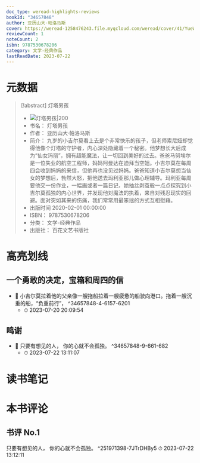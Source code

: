 ```yaml
---
doc_type: weread-highlights-reviews
bookId: "34657848"
author: 亚历山大·帕洛马斯
cover: https://weread-1258476243.file.myqcloud.com/weread/cover/41/YueWen_34657848/t7_YueWen_34657848.jpg
reviewCount: 1
noteCount: 2
isbn: 9787530678206
category: 文学-经典作品
lastReadDate: 2023-07-22
---
```

# 元数据
> [!abstract] 灯塔男孩
> - ![ 灯塔男孩|200](https://weread-1258476243.file.myqcloud.com/weread/cover/41/YueWen_34657848/t7_YueWen_34657848.jpg)
> - 书名： 灯塔男孩
> - 作者： 亚历山大·帕洛马斯
> - 简介： 九岁的小吉尔莫看上去是个非常快乐的孩子，但老师索尼娅却觉得他像个灯塔的守护者，内心深处隐藏着一个秘密。他梦想长大后成为“仙女玛丽”，拥有超能魔法，让一切回到美好的过去。爸爸马努埃尔是一位失业的航空工程师，妈妈阿曼达在迪拜当空姐。小吉尔莫在每周四会收到妈妈的来信，但他再也没见过妈妈。爸爸知道小吉尔莫想当仙女的梦想后，勃然大怒，把他送去玛利亚那儿做心理辅导。玛利亚每周要他交一份作业，一幅画或者一篇日记，她抽丝剥茧般一点点探究到小吉尔莫孤独的内心世界，并发现他对魔法的执着，来自对残忍现实的回避。面对突如其来的伤痛，我们常常用最笨拙的方式互相慰藉。
> - 出版时间 2020-02-01 00:00:00
> - ISBN： 9787530678206
> - 分类： 文学-经典作品
> - 出版社： 百花文艺书版社

# 高亮划线

## 一个勇敢的决定，宝箱和周四的信


- 📌 小吉尔莫拉着他的父亲像一艘拖船拉着一艘疲惫的船驶向港口。拖着一艘沉重的船，“负重前行”， ^34657848-4-6157-6201
    - ⏱ 2023-07-20 20:09:54 
## 鸣谢


- 📌 只要有想见的人，   你的心就不会孤独。 ^34657848-9-661-682
    - ⏱ 2023-07-22 13:11:07 
# 读书笔记

# 本书评论

## 书评 No.1 
只要有想见的人， 你的心就不会孤独。 ^251971398-7JTrDHBy5
⏱ 2023-07-22 13:12:11
